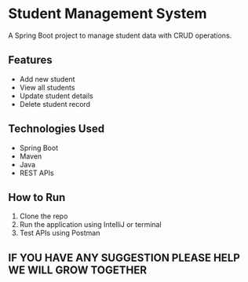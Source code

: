 # Student Management System

A Spring Boot project to manage student data with CRUD operations.

## Features
- Add new student
- View all students
- Update student details
- Delete student record

## Technologies Used
- Spring Boot
- Maven
- Java
- REST APIs

## How to Run
1. Clone the repo
2. Run the application using IntelliJ or terminal
3. Test APIs using Postman

## IF YOU HAVE ANY SUGGESTION PLEASE HELP WE WILL GROW TOGETHER
